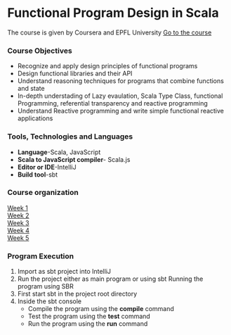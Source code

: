 # Functional Program Design in Scala 
  The course is given by Coursera and EPFL University [Go to the course](https://www.coursera.org/learn/scala-functional-program-design?)


### Course Objectives

* Recognize and apply design principles of functional programs
* Design functional libraries and their API
* Understand reasoning techniques for programs that combine functions and state
* In-depth understading of Lazy evaulation, Scala Type Class, functional Programming, referential transparency and reactive programming
* Understand Reactive programming and write simple functional reactive applications


### Tools, Technologies and Languages
* **Language**-Scala, JavaScript
* **Scala to JavaScript compiler**- Scala.js
* **Editor or IDE**-IntelliJ
* **Build tool**-sbt

### Course organization

[Week 1]()<br>
[Week 2]()<br>
[Week 3]()<br>
[Week 4]()<br>
[Week 5]()<br>


### Program Execution
1. Import as sbt project into IntelliJ
2. Run the project either as main program or using sbt
 Running the program using SBR
 1. First start sbt in the project root directory
 2. Inside the sbt console 
      * Compile the program using the **compile** command
      * Test the program using the **test** command
      * Run the program using the **run** command
